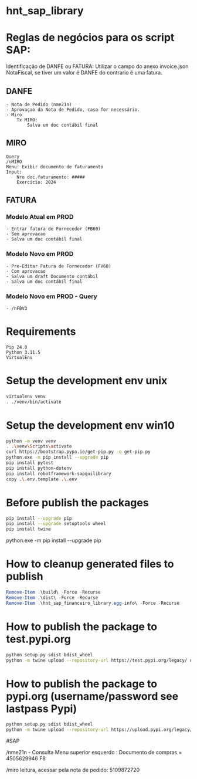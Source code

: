 # hnt_sap_library


# Reglas de negócios para os script SAP: 
Identificação de DANFE ou FATURA:
    Utilizar o campo do anexo invoice.json NotaFiscal, se tiver um valor é DANFE do contrario é uma fatura.

## DANFE
    - Nota de Pedido (nme21n)
    - Aprovaçao da Nota de Pedido, caso for necessário.
    - Miro
        Tx MIRO:
            Salva um doc contábil final
## MIRO
    Query
    /nMIRO
    Menu: Exibir documento de faturamento
    Input: 
        Nro doc.faturamento: #####
        Exercício: 2024

## FATURA
### Modelo Atual em PROD
    - Entrar fatura de Fornecedor (FB60)
    - Sem aprovacao 
    - Salva um doc contábil final
### Modelo Novo em PROD
    - Pre-Editar Fatura de Fornecedor (FV60)
    - Com aprovacao 
    - Salva um draft Documento contábil
    - Salva um doc contábil final
### Modelo Novo em PROD - Query
    - /nFBV3
# Requirements
    Pip 24.0
    Python 3.11.5
    VirtualEnv

# Setup the development env unix
```sh
virtualenv venv
. ./venv/bin/activate
```

# Setup the development env win10
```sh
python -m venv venv
. .\venv\Scripts\activate
curl https://bootstrap.pypa.io/get-pip.py -o get-pip.py
python.exe -m pip install --upgrade pip
pip install pytest
pip install python-dotenv
pip install robotframework-sapguilibrary
copy .\.env.template .\.env
```

# Before publish the packages
```sh
pip install --upgrade pip
pip install --upgrade setuptools wheel
pip install twine
```
python.exe -m pip install --upgrade pip

# How to cleanup generated files to publish
```powershell
Remove-Item .\build\ -Force -Recurse
Remove-Item .\dist\ -Force -Recurse
Remove-Item .\hnt_sap_financeiro_library.egg-info\ -Force -Recurse
```

# How to publish the package to test.pypi.org
```sh
python setup.py sdist bdist_wheel
python -m twine upload --repository-url https://test.pypi.org/legacy/ dist/*
```

# How to publish the package to pypi.org (username/password see lastpass Pypi)
```sh
python setup.py sdist bdist_wheel
python -m twine upload --repository-url https://upload.pypi.org/legacy/ dist/*
```

#SAP

/nme21n - Consulta
Menu superior esquerdo : 
Documento de compras = 4505629946
F8


/miro leitura, acessar pela nota de pedido:
5109872720